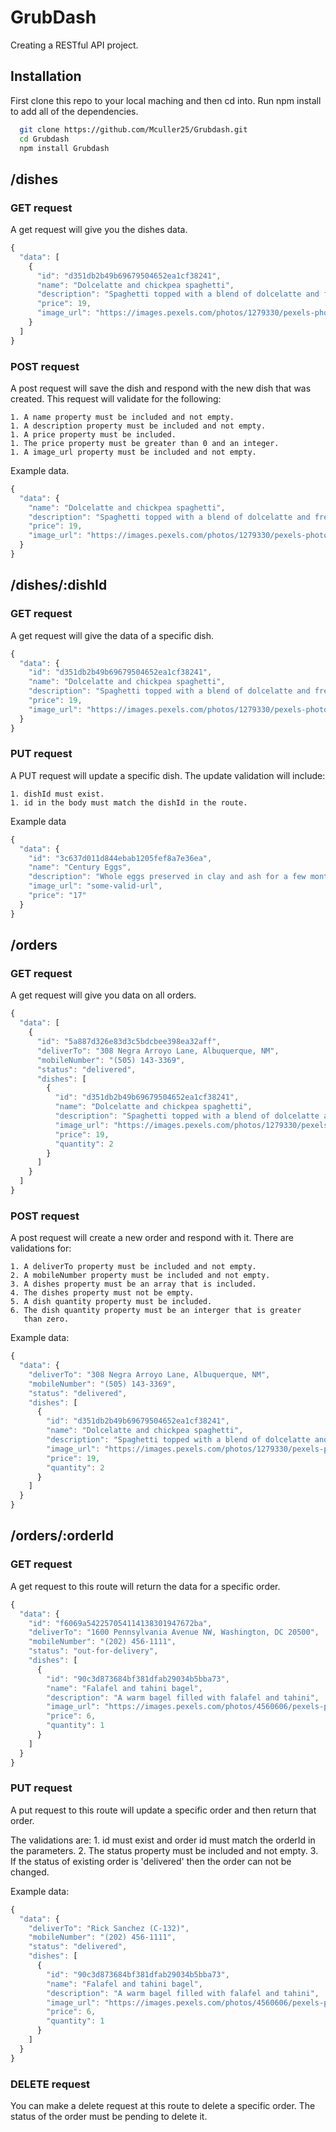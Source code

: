 
# GrubDash

Creating a RESTful API project.


## Installation

First clone this repo to your local maching and then cd into. Run npm install to add all of the dependencies.

```bash
  git clone https://github.com/Mculler25/Grubdash.git
  cd Grubdash
  npm install Grubdash
```
    
## /dishes

### GET request

A get request will give you the dishes data.

```js
{
  "data": [
    {
      "id": "d351db2b49b69679504652ea1cf38241",
      "name": "Dolcelatte and chickpea spaghetti",
      "description": "Spaghetti topped with a blend of dolcelatte and fresh chickpeas",
      "price": 19,
      "image_url": "https://images.pexels.com/photos/1279330/pexels-photo-1279330.jpeg?h=530&w=350"
    }
  ]
}
```

### POST request

A post request will save the dish and respond with the new dish that was created. This request will validate for the following:

    1. A name property must be included and not empty.
    1. A description property must be included and not empty.
    1. A price property must be included.
    1. The price property must be greater than 0 and an integer.
    1. A image_url property must be included and not empty.

Example data.

```js
{
  "data": {
    "name": "Dolcelatte and chickpea spaghetti",
    "description": "Spaghetti topped with a blend of dolcelatte and fresh chickpeas",
    "price": 19,
    "image_url": "https://images.pexels.com/photos/1279330/pexels-photo-1279330.jpeg?h=530&w=350"
  }
}
```

## /dishes/:dishId

### GET request

A get request will give the data of a specific dish.

```js
{
  "data": {
    "id": "d351db2b49b69679504652ea1cf38241",
    "name": "Dolcelatte and chickpea spaghetti",
    "description": "Spaghetti topped with a blend of dolcelatte and fresh chickpeas",
    "price": 19,
    "image_url": "https://images.pexels.com/photos/1279330/pexels-photo-1279330.jpeg?h=530&w=350"
  }
}
```

### PUT request

A PUT request will update a specific dish. The update validation will include:

    1. dishId must exist.
    1. id in the body must match the dishId in the route.

Example data

```js
{
  "data": {
    "id": "3c637d011d844ebab1205fef8a7e36ea",
    "name": "Century Eggs",
    "description": "Whole eggs preserved in clay and ash for a few months",
    "image_url": "some-valid-url",
    "price": "17"
  }
}
```


## /orders

### GET request

A get request will give you data on all orders.

```js
{
  "data": [
    {
      "id": "5a887d326e83d3c5bdcbee398ea32aff",
      "deliverTo": "308 Negra Arroyo Lane, Albuquerque, NM",
      "mobileNumber": "(505) 143-3369",
      "status": "delivered",
      "dishes": [
        {
          "id": "d351db2b49b69679504652ea1cf38241",
          "name": "Dolcelatte and chickpea spaghetti",
          "description": "Spaghetti topped with a blend of dolcelatte and fresh chickpeas",
          "image_url": "https://images.pexels.com/photos/1279330/pexels-photo-1279330.jpeg?h=530&w=350",
          "price": 19,
          "quantity": 2
        }
      ]
    }
  ]
}
```
### POST request 

A post request will create a new order and respond with it. There are validations for:

    1. A deliverTo property must be included and not empty.
    2. A mobileNumber property must be included and not empty.
    3. A dishes property must be an array that is included.
    4. The dishes property must not be empty.
    5. A dish quantity property must be included.
    6. The dish quantity property must be an interger that is greater
       than zero.

Example data:

```js
{
  "data": {
    "deliverTo": "308 Negra Arroyo Lane, Albuquerque, NM",
    "mobileNumber": "(505) 143-3369",
    "status": "delivered",
    "dishes": [
      {
        "id": "d351db2b49b69679504652ea1cf38241",
        "name": "Dolcelatte and chickpea spaghetti",
        "description": "Spaghetti topped with a blend of dolcelatte and fresh chickpeas",
        "image_url": "https://images.pexels.com/photos/1279330/pexels-photo-1279330.jpeg?h=530&w=350",
        "price": 19,
        "quantity": 2
      }
    ]
  }
}
```

## /orders/:orderId

### GET request

A get request to this route will return the data for a specific order.

```js
{
  "data": {
    "id": "f6069a542257054114138301947672ba",
    "deliverTo": "1600 Pennsylvania Avenue NW, Washington, DC 20500",
    "mobileNumber": "(202) 456-1111",
    "status": "out-for-delivery",
    "dishes": [
      {
        "id": "90c3d873684bf381dfab29034b5bba73",
        "name": "Falafel and tahini bagel",
        "description": "A warm bagel filled with falafel and tahini",
        "image_url": "https://images.pexels.com/photos/4560606/pexels-photo-4560606.jpeg?h=530&w=350",
        "price": 6,
        "quantity": 1
      }
    ]
  }
}
```

### PUT request

A put request to this route will update a specific order and then return that order.

The validations are:
    1. id must exist and order id must match the orderId in the parameters.
    2. The status property must be included and not empty.
    3. If the status of existing order is 'delivered' then the
       order can not be changed.

Example data:

```js
{
  "data": {
    "deliverTo": "Rick Sanchez (C-132)",
    "mobileNumber": "(202) 456-1111",
    "status": "delivered",
    "dishes": [
      {
        "id": "90c3d873684bf381dfab29034b5bba73",
        "name": "Falafel and tahini bagel",
        "description": "A warm bagel filled with falafel and tahini",
        "image_url": "https://images.pexels.com/photos/4560606/pexels-photo-4560606.jpeg?h=530&w=350",
        "price": 6,
        "quantity": 1
      }
    ]
  }
}
```

### DELETE request

You can make a delete request at this route to delete a specific order. The status of the order must be pending to delete it.